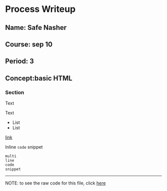 # Process Writeup

## Name: Safe Nasher 
## Course: sep 10
## Period: 3 
## Concept:basic HTML 

### Section

Text

Text

* List
* List

[link](URL)

Inline `code` snippet

```language
multi
line
code
snippet
```

---

NOTE: to see the raw code for this file, click [here](https://raw.githubusercontent.com/hstatsep/other/main/writeups/template.md)

